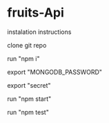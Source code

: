 # fruits-Api
instalation instructions

clone git repo

run "npm i"

export "MONGODB_PASSWORD"

export "secret"

run "npm start"

run "npm test"
